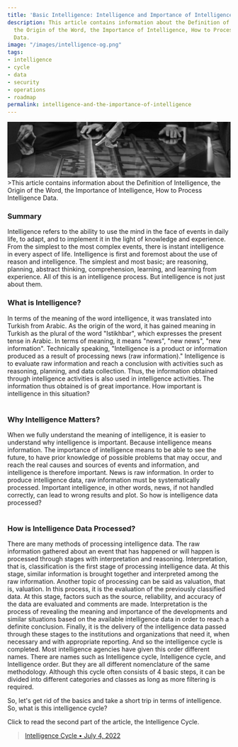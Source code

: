 ```yaml
---
title: 'Basic Intelligence: Intelligence and Importance of Intelligence'
description: This article contains information about the Definition of Intelligence,
  the Origin of the Word, the Importance of Intelligence, How to Process Intelligence
  Data.
image: "/images/intelligence-og.png"
tags:
- intelligence
- cycle
- data
- security
- operations
- roadmap
permalink: intelligence-and-the-importance-of-intelligence
---
```


<img src="/images/intelligence-main.png">
>This article contains information about the Definition of Intelligence, the Origin of the Word, the Importance of Intelligence, How to Process Intelligence Data.

### Summary
Intelligence refers to the ability to use the mind in the face of events in daily life, to adapt, and to implement it in the light of knowledge and experience.
From the simplest to the most complex events, there is instant intelligence in every aspect of life. Intelligence is first and foremost about the use of reason and intelligence. The simplest and most basic; are reasoning, planning, abstract thinking, comprehension, learning, and learning from experience. All of this is an intelligence process. But intelligence is not just about them.
### What is Intelligence?<br>
In terms of the meaning of the word intelligence, it was translated into Turkish from Arabic. As the origin of the word, it has gained meaning in Turkish as the plural of the word "Istikhbar", which expresses the present tense in Arabic. In terms of meaning, it means "news", "new news", "new information". Technically speaking, "Intelligence is a product or information produced as a result of processing news (raw information)." Intelligence is to evaluate raw information and reach a conclusion with activities such as reasoning, planning, and data collection. Thus, the information obtained through intelligence activities is also used in intelligence activities. The information thus obtained is of great importance. How important is intelligence in this situation?
<br><br>
### Why Intelligence Matters?<br>
When we fully understand the meaning of intelligence, it is easier to understand why intelligence is important. Because intelligence means information. The importance of intelligence means to be able to see the future, to have prior knowledge of possible problems that may occur, and reach the real causes and sources of events and information, and intelligence is therefore important. News is raw information. In order to produce intelligence data, raw information must be systematically processed. Important intelligence, in other words, news, if not handled correctly, can lead to wrong results and plot. So how is intelligence data processed?<br><br>
### How is Intelligence Data Processed?<br>
There are many methods of processing intelligence data. The raw information gathered about an event that has happened or will happen is processed through stages with interpretation and reasoning. Interpretation, that is, classification is the first stage of processing intelligence data. At this stage, similar information is brought together and interpreted among the raw information. Another topic of processing can be said as valuation, that is, valuation. In this process, it is the evaluation of the previously classified data. At this stage, factors such as the source, reliability, and accuracy of the data are evaluated and comments are made. Interpretation is the process of revealing the meaning and importance of the developments and similar situations based on the available intelligence data in order to reach a definite conclusion. Finally, it is the delivery of the intelligence data passed through these stages to the institutions and organizations that need it, when necessary and with appropriate reporting. And so the intelligence cycle is completed. Most intelligence agencies have given this order different names. There are names such as Intelligence cycle, Intelligence cycle, and Intelligence order. But they are all different nomenclature of the same methodology. Although this cycle often consists of 4 basic steps, it can be divided into different categories and classes as long as more filtering is required. <br>

So, let's get rid of the basics and take a short trip in terms of intelligence. So, what is this intelligence cycle?<br>

Click to read the second part of the article, the Intelligence Cycle.
> [Intelligence Cycle • July 4, 2022](/intelligence-cycle)
